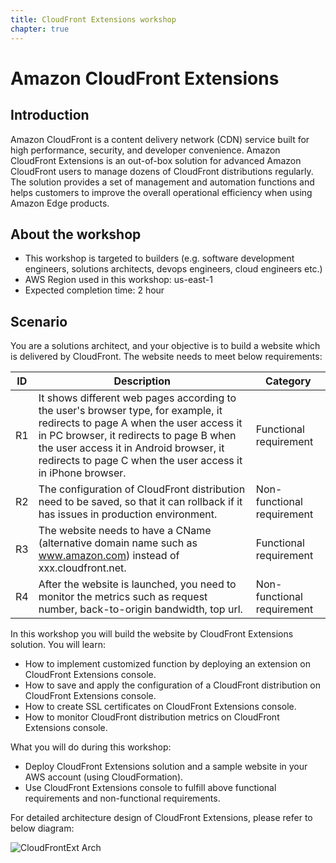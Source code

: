 ```yaml
---
title: CloudFront Extensions workshop 
chapter: true
---
```


# Amazon CloudFront Extensions 

## Introduction

Amazon CloudFront is a content delivery network (CDN) service built for high performance, security, and developer convenience. Amazon CloudFront Extensions is an out-of-box solution for advanced Amazon CloudFront users to manage dozens of CloudFront distributions regularly. The solution provides a set of management and automation functions and helps customers to improve the overall operational efficiency when using Amazon Edge products.


## About the workshop

- This workshop is targeted to builders (e.g. software development engineers, solutions architects, devops engineers, cloud engineers etc.)
- AWS Region used in this workshop: us-east-1
- Expected completion time: 2 hour


## Scenario

You are a solutions architect, and your objective is to build a website which is delivered by CloudFront. The website needs to meet below requirements:

| ID | Description                                                                                                                                                                                                                                                                        | Category                   |
|----|------------------------------------------------------------------------------------------------------------------------------------------------------------------------------------------------------------------------------------------------------------------------------------|----------------------------|
| R1 | It shows different web pages according to the user's browser type, for example, it redirects to page A when the user access it in PC browser, it redirects to page B when the user access it in Android browser, it redirects to page C when the user access it in iPhone browser. | Functional requirement     |
| R2 | The configuration of CloudFront distribution need to be saved, so that it can rollback if it has issues in production environment.                                                                                                                                                 | Non-functional requirement |
| R3 | The website needs to have a CName (alternative domain name such as www.amazon.com) instead of xxx.cloudfront.net.                                                                                                                                                                  | Functional requirement     |
| R4 | After the website is launched, you need to monitor the metrics such as request number, back-to-origin bandwidth, top url.                                                                                                                                                          | Non-functional requirement |



In this workshop you will build the website by CloudFront Extensions solution. You will learn:
- How to implement customized function by deploying an extension on CloudFront Extensions console.
- How to save and apply the configuration of a CloudFront distribution on CloudFront Extensions console.
- How to create SSL certificates on CloudFront Extensions console.
- How to monitor CloudFront distribution metrics on CloudFront Extensions console.

What you will do during this workshop:
- Deploy CloudFront Extensions solution and a sample website in your AWS account (using CloudFormation).
- Use CloudFront Extensions console to fulfill above functional requirements and non-functional requirements.

For detailed architecture design of CloudFront Extensions, please refer to below diagram:

![CloudFrontExt Arch](./images/arch.png)
